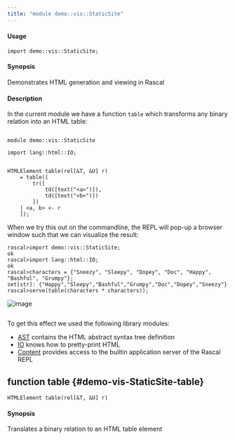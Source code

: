 ```yaml
---
title: "module demo::vis::StaticSite"
---
```


#### Usage

`import demo::vis::StaticSite;`

#### Synopsis

Demonstrates HTML generation and viewing in Rascal

#### Description


In the current module we have a function `table` which transforms
any binary relation into an HTML table:


```rascal 

module demo::vis::StaticSite

import lang::html::IO;


HTMLElement table(rel[&T, &U] r)
    = table([
        tr([
            td([text("<a>")]),
            td([text("<b>")])
        ])
    | <a, b> <- r    
    ]);

```

When we try this out on the commandline, the REPL will pop-up
a browser window such that we can visualize the result:


```rascal-shell 
rascal>import demo::vis::StaticSite;
ok
rascal>import lang::html::IO;
ok
rascal>characters = {"Sneezy", "Sleepy", "Dopey", "Doc", "Happy", "Bashful", "Grumpy"};
set[str]: {"Happy","Sleepy","Bashful","Grumpy","Doc","Dopey","Sneezy"}
rascal>serve(table(characters * characters));
```
![image](/assets/Library/demo/vis/StaticSite_screenshot_25.png)
```rascal-shell
```

To get this effect we used the following library modules:
* [AST](../../../Library/lang/html/AST.md) contains the HTML abstract syntax tree definition
* [IO](../../../Library/lang/html/IO.md) knows how to pretty-print HTML
* [Content](../../../Library/Content.md) provides access to the builtin application server of the Rascal REPL


## function table {#demo-vis-StaticSite-table}

```rascal
HTMLElement table(rel[&T, &U] r)

```

#### Synopsis

Translates a binary relation to an HTML table element

